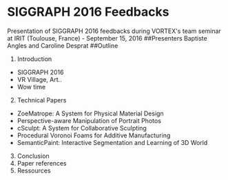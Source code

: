 # SIGGRAPH 2016 Feedbacks
Presentation of SIGGRAPH 2016 feedbacks during VORTEX's team seminar at IRIT (Toulouse, France) - September 15, 2016
##Presenters
Baptiste Angles and Caroline Desprat
##Outline
1. Introduction 
  * SIGGRAPH 2016
  * VR Village, Art.. 
  * Wow time
2. Technical Papers
  * ZoeMatrope: A System for Physical Material Design 
  * Perspective-aware Manipulation of Portrait Photos
  * cSculpt: A System for Collaborative Sculpting
  * Procedural Voronoi Foams for Additive Manufacturing 
  * SemanticPaint: Interactive Segmentation and Learning of 3D World
3. Conclusion
4. Paper references
5. Ressources



